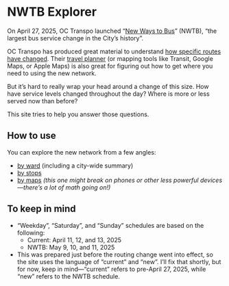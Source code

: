 # NWTB Explorer

On April 27, 2025, OC Transpo launched “[New Ways to Bus](https://www.octranspo.com/en/plan-your-trip/service-changes/new-ways-to-bus/)” (NWTB), “the largest bus service change in the City’s history”.

OC Transpo has produced great material to understand [how specific routes have changed](https://www.octranspo.com/en/plan-your-trip/service-changes/new-ways-to-bus/#route-changes). Their [travel planner](https://plan.octranspo.com/plan) (or mapping tools like Transit, Google Maps, or Apple Maps) is also great for figuring out how to get where you need to using the new network.

But it’s hard to really wrap your head around a change of this size. How have service levels changed throughout the day? Where is more or less served now than before?

This site tries to help you answer those questions.

## How to use

You can explore the new network from a few angles:

- [by ward](/wards) (including a city-wide summary)
- [by stops](/stops)
- [by maps](/maps) _(this one might break on phones or other less powerful devices—there’s a lot of math going on!)_

## To keep in mind

- “Weekday”, “Saturday”, and “Sunday” schedules are based on the following:
    - Current: April 11, 12, and 13, 2025
    - NWTB: May 9, 10, and 11, 2025
- This was prepared just before the routing change went into effect, so the site uses the language of “current” and “new”. I’ll fix that shortly, but for now, keep in mind—“current” refers to pre-April 27, 2025, while “new” refers to the NWTB schedule.
